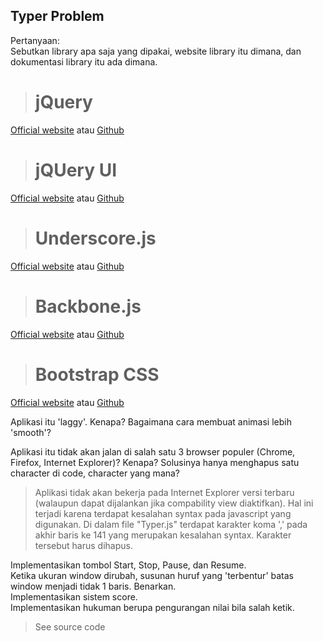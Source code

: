 ## Typer Problem
    
Pertanyaan:   
Sebutkan library apa saja yang dipakai, website library itu dimana, dan dokumentasi library itu ada dimana.

> # jQuery
[Official website](https://jquery.com/) atau [Github](https://github.com/jquery/jquery)

> # jQUery UI
[Official website](https://jqueryui.com/) atau [Github](https://github.com/jquery/jquery-ui)

> # Underscore.js
[Official website](http://underscorejs.org/) atau [Github](https://github.com/jashkenas/underscore)

> # Backbone.js
[Official website](http://backbonejs.org/) atau [Github](https://github.com/jashkenas/backbone)

> # Bootstrap CSS
[Official website](http://getbootstrap.com/) atau [Github](https://github.com/twbs/bootstrap)

Aplikasi itu 'laggy'. Kenapa? Bagaimana cara membuat animasi lebih 'smooth'?


Aplikasi itu tidak akan jalan di salah satu 3 browser populer (Chrome, Firefox, Internet Explorer)? Kenapa? Solusinya hanya menghapus satu character di code, character yang mana?

> Aplikasi tidak akan bekerja pada Internet Explorer versi terbaru (walaupun dapat dijalankan jika compability view diaktifkan). Hal ini terjadi karena terdapat kesalahan syntax pada javascript yang digunakan. Di dalam file "Typer.js" terdapat karakter koma ',' pada akhir baris ke 141 yang merupakan kesalahan syntax. Karakter tersebut harus dihapus.

Implementasikan tombol Start, Stop, Pause, dan Resume.   
Ketika ukuran window dirubah, susunan huruf yang 'terbentur' batas window menjadi tidak 1 baris. Benarkan.    
Implementasikan sistem score.   
Implementasikan hukuman berupa pengurangan nilai bila salah ketik.

> See source code